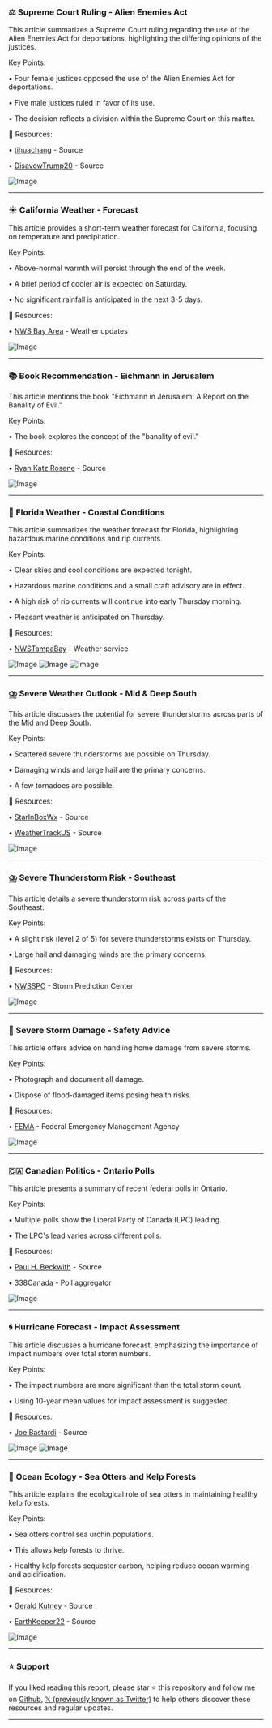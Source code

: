 ### ⚖️ Supreme Court Ruling - Alien Enemies Act

This article summarizes a Supreme Court ruling regarding the use of the Alien Enemies Act for deportations, highlighting the differing opinions of the justices.

Key Points:

• Four female justices opposed the use of the Alien Enemies Act for deportations.


• Five male justices ruled in favor of its use.


• The decision reflects a division within the Supreme Court on this matter.


🔗 Resources:

• [tihuachang](https://x.com/tihuachang) -  Source


• [DisavowTrump20](https://x.com/DisavowTrump20) - Source


![Image](https://pbs.twimg.com/media/GoBL5HfWUAATfJz?format=jpg&name=small)


---

### ☀️ California Weather - Forecast

This article provides a short-term weather forecast for California, focusing on temperature and precipitation.

Key Points:

• Above-normal warmth will persist through the end of the week.


• A brief period of cooler air is expected on Saturday.


• No significant rainfall is anticipated in the next 3-5 days.



🔗 Resources:

• [NWS Bay Area](https://x.com/NWSBayArea) - Weather updates


![Image](https://pbs.twimg.com/media/GoI2jOYW8AA02yq?format=png&name=small)


---

### 📚 Book Recommendation - Eichmann in Jerusalem

This article mentions the book "Eichmann in Jerusalem: A Report on the Banality of Evil."

Key Points:

•  The book explores the concept of the "banality of evil."



🔗 Resources:


• [Ryan Katz Rosene](https://x.com/ryankatzrosene) - Source


![Image](https://pbs.twimg.com/media/GoH6FcCWwAAzBRY?format=png&name=small)


---

### 🌊 Florida Weather - Coastal Conditions

This article summarizes the weather forecast for Florida, highlighting hazardous marine conditions and rip currents.

Key Points:

• Clear skies and cool conditions are expected tonight.


• Hazardous marine conditions and a small craft advisory are in effect.


• A high risk of rip currents will continue into early Thursday morning.


• Pleasant weather is anticipated on Thursday.



🔗 Resources:

• [NWSTampaBay](https://x.com/NWSTampaBay) - Weather service


![Image](https://pbs.twimg.com/media/GoH53mEX0AAVrlL?format=png&name=small)
![Image](https://pbs.twimg.com/media/GoH57cgWIAEwM_o?format=jpg&name=360x360)
![Image](https://pbs.twimg.com/media/GoH59ugXEAAkmEP?format=jpg&name=360x360)


---

### ⛈️ Severe Weather Outlook - Mid & Deep South

This article discusses the potential for severe thunderstorms across parts of the Mid and Deep South.

Key Points:

• Scattered severe thunderstorms are possible on Thursday.


• Damaging winds and large hail are the primary concerns.


• A few tornadoes are possible.



🔗 Resources:

• [StarInBoxWx](https://x.com/StarInBoxWx) - Source


• [WeatherTrackUS](https://x.com/weathertrackus) - Source


![Image](https://pbs.twimg.com/media/GoHX_I5XcAAWg_X?format=jpg&name=small)


---

### ⛈️ Severe Thunderstorm Risk - Southeast

This article details a severe thunderstorm risk across parts of the Southeast.

Key Points:

• A slight risk (level 2 of 5) for severe thunderstorms exists on Thursday.


• Large hail and damaging winds are the primary concerns.



🔗 Resources:

• [NWSSPC](https://x.com/NWSSPC) - Storm Prediction Center


![Image](https://pbs.twimg.com/media/GoHMILMXQAAExDS?format=jpg&name=small)


---

### 🏡 Severe Storm Damage - Safety Advice

This article offers advice on handling home damage from severe storms.

Key Points:

• Photograph and document all damage.


• Dispose of flood-damaged items posing health risks.



🔗 Resources:

• [FEMA](https://x.com/fema) - Federal Emergency Management Agency


![Image](https://pbs.twimg.com/media/GoG3SNkXgAAwZ_7?format=png&name=small)


---

### 🇨🇦 Canadian Politics - Ontario Polls

This article presents a summary of recent federal polls in Ontario.

Key Points:

• Multiple polls show the Liberal Party of Canada (LPC) leading.


• The LPC's lead varies across different polls.



🔗 Resources:

• [Paul H. Beckwith](https://x.com/PaulHBeckwith) - Source


• [338Canada](https://x.com/338Canada) - Poll aggregator


![Image](https://pbs.twimg.com/media/GoDyAZdWEAAwPk7?format=png&name=small)


---

### 🌀 Hurricane Forecast - Impact Assessment

This article discusses a hurricane forecast, emphasizing the importance of impact numbers over total storm numbers.

Key Points:

• The impact numbers are more significant than the total storm count.


• Using 10-year mean values for impact assessment is suggested.



🔗 Resources:

• [Joe Bastardi](https://x.com/BigJoeBastardi) - Source


![Image](https://pbs.twimg.com/media/GoGLj4tXIAAs_Uv?format=jpg&name=small)
![Image](https://pbs.twimg.com/media/GoGLk7gWAAAfWVA?format=png&name=small)


---

### 🌊 Ocean Ecology - Sea Otters and Kelp Forests

This article explains the ecological role of sea otters in maintaining healthy kelp forests.

Key Points:

• Sea otters control sea urchin populations.


• This allows kelp forests to thrive.


• Healthy kelp forests sequester carbon, helping reduce ocean warming and acidification.


🔗 Resources:

• [Gerald Kutney](https://x.com/GeraldKutney) - Source


• [EarthKeeper22](https://x.com/EarthKeeper22) - Source


![Image](https://pbs.twimg.com/media/GoFo1Z2WoAAkC7z?format=jpg&name=small)


---

### ⭐️ Support

If you liked reading this report, please star ⭐️ this repository and follow me on [Github](https://github.com/Drix10), [𝕏 (previously known as Twitter)](https://x.com/DRIX_10_) to help others discover these resources and regular updates.

---